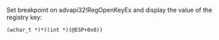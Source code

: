 
Set breakpoint on advapi32!RegOpenKeyEx and display the value of the registry key:

`(wchar_t *)*((int *)(@ESP+0x8))`